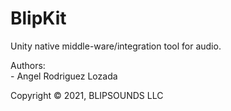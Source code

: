 # BlipKit
Unity native middle-ware/integration tool for audio.

Authors: 
<br>\- Angel Rodriguez Lozada

Copyright © 2021, BLIPSOUNDS LLC
